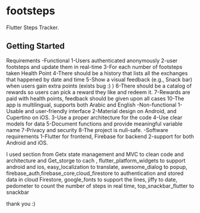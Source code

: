 # footsteps

Flutter Steps Tracker.

## Getting Started

Requirements
    -Functional
        1-Users authenticated anonymously
        2-user footsteps and update them in real-time
        3-For each number of footsteps taken Health Point
        4-There should be a history that lists all the exchanges that happened by date and time
        5-Show a visual feedback (e.g., Snack bar) when users gain extra points (exists bug :) )
        6-There should be a catalog of rewards so users can pick a reward they like and redeem it.
        7-Rewards are paid with health points, feedback should be given upon all cases
        10-The app is multilingual, supports both Arabic and English
    -Non-functional 
        1-Usable and user-friendly interface
        2-Material design on Android, and Cupertino on iOS.
        3-Use a proper architecture for the code
        4-Use clear models for data
        5-Document functions and provide meaningful variable name
        7-Privacy and security
        8-The project is null-safe.
    -Software requirements
        1-Flutter for frontend, Firebase for backend
        2-support for both Android and iOS.

I used section from Getx state management and MVC to clean code and architecture and Get_storge to cach ,
flutter_platform_widgets to support android and ios,
easy_localization to translate,
awesome_dialog to popup,
firebase_auth,firebase_core,cloud_firestore to authentication and stored data in cloud Firestore,
google_fonts to support the lines,
jiffy to date,
pedometer to count the number of steps in real time,
top_snackbar_flutter to snackbar

thank you :)







